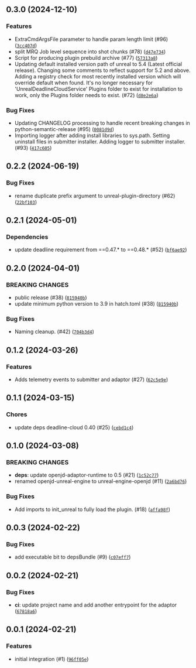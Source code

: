 ## 0.3.0 (2024-12-10)


### Features
* ExtraCmdArgsFile parameter to handle param length limit (#96) ([`3cc407d`](https://github.com/aws-deadline/deadline-cloud-for-unreal-engine/commit/3cc407de34d5204f8fcf3146e0394c39dbf44aa8))
* split MRQ Job level sequence into shot chunks (#78) ([`d47e734`](https://github.com/aws-deadline/deadline-cloud-for-unreal-engine/commit/d47e734fe0dec6b34d60065d2a778bd253a9c465))
* Script for producing plugin prebuild archive (#77) ([`57313a8`](https://github.com/aws-deadline/deadline-cloud-for-unreal-engine/commit/57313a8e2f450a7d34f3211a0b0fdd02d506506c))
* Updating default installed version path of unreal to 5.4 (Latest official release).  Changing some comments to reflect support for 5.2 and above.  Adding a registry check for most recently installed version which will override default when found.  It's no longer necessary for 'UnrealDeadlineCloudService' Plugins folder to exist for installation to work, only the Plugins folder needs to exist. (#72) ([`d8e2e6a`](https://github.com/aws-deadline/deadline-cloud-for-unreal-engine/commit/d8e2e6a92da2125a24617933eb8bd99886331abc))

### Bug Fixes
* Updating CHANGELOG processing to handle recent breaking changes in python-semantic-release (#95) ([`0081d9d`](https://github.com/aws-deadline/deadline-cloud-for-unreal-engine/commit/0081d9dae949643972ba5bd465f08ba1fb943344))
* Importing logger after adding install libraries to sys.path.  Setting uninstall files in submitter installer.  Adding logger to submitter installer. (#93) ([`417c605`](https://github.com/aws-deadline/deadline-cloud-for-unreal-engine/commit/417c605b14625ad59d143dcfdcc6dd67ba68c52f))

## 0.2.2 (2024-06-19)



### Bug Fixes
* rename duplicate prefix argument to unreal-plugin-directory (#62) ([`22bf103`](https://github.com/aws-deadline/deadline-cloud-for-unreal-engine/commit/22bf103a60b4647a3e4af0c951d68380c9100ca4))

## 0.2.1 (2024-05-01)

### Dependencies
* update deadline requirement from ==0.47.* to ==0.48.* (#52) ([`bf6ae92`](https://github.com/aws-deadline/deadline-cloud-for-unreal-engine/commit/bf6ae92a303a2f5b57fafef7a8a34939257a99bf))


## 0.2.0 (2024-04-01)

### BREAKING CHANGES
* public release (#38) ([`815940b`](https://github.com/aws-deadline/deadline-cloud-for-unreal-engine/commit/815940b5eb10681896d5e9422129cd2d62ec31ba))
* update minimum python version to 3.9 in hatch.toml (#38) ([`815940b`](https://github.com/aws-deadline/deadline-cloud-for-unreal-engine/commit/815940b5eb10681896d5e9422129cd2d62ec31ba))


### Bug Fixes
* Naming cleanup. (#42) ([`704b3d4`](https://github.com/aws-deadline/deadline-cloud-for-unreal-engine/commit/704b3d4988096a45341dfe17a845b5ef66b5fd53))


## 0.1.2 (2024-03-26)


### Features
* Adds telemetry events to submitter and adaptor (#27) ([`62c5e9e`](https://github.com/aws-deadline/deadline-cloud-for-unreal-engine/commit/62c5e9e1aa39775d6e531755b3e99ef13c28714f))


## 0.1.1 (2024-03-15)

### Chores
* update deps deadline-cloud 0.40 (#25) ([`cebd1c4`](https://github.com/aws-deadline/deadline-cloud-for-unreal-engine/commit/8817e0ffd4c65ced11f4c09645367894793ef43f))

## 0.1.0 (2024-03-08)

### BREAKING CHANGES
* **deps**: update openjd-adaptor-runtime to 0.5 (#21) ([`1c52c77`](https://github.com/aws-deadline/deadline-cloud-for-unreal-engine/commit/1c52c778b46558a6e212775f8884471a83bf63de))
* renamed openjd-unreal-engine to unreal-engine-openjd (#11) ([`2a6bd76`](https://github.com/aws-deadline/deadline-cloud-for-unreal-engine/commit/2a6bd76d269ce3cfe30028d73f29d4ecc616024b))


### Bug Fixes
* Add imports to init_unreal to fully load the plugin. (#18) ([`affa98f`](https://github.com/aws-deadline/deadline-cloud-for-unreal-engine/commit/affa98f12989bed4a92eba58e1e4db5d405a7dc2))

## 0.0.3 (2024-02-22)



### Bug Fixes
* add executable bit to depsBundle (#9) ([`c07eff7`](https://github.com/aws-deadline/deadline-cloud-for-unreal-engine/commit/c07eff7ade5f8e73cfdc2a43d85e7bf9f0df5258))

## 0.0.2 (2024-02-21)



### Bug Fixes
* **ci**: update project name and add another entrypoint for the adaptor ([`67818a6`](https://github.com/aws-deadline/deadline-cloud-for-unreal-engine/commit/67818a6a93344ac9d82389a6f9dfe1d36eb86a6e))

## 0.0.1 (2024-02-21)


### Features
* initial integration (#1) ([`96ff05e`](https://github.com/aws-deadline/deadline-cloud-for-unreal-engine/commit/96ff05e787fabfc375c7e379e9b87cd574774869))



